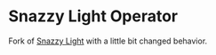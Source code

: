# Snazzy Light Operator

Fork of [Snazzy Light](https://marketplace.visualstudio.com/items?itemName%3Dloilo.snazzy-light) with a little bit changed behavior.
